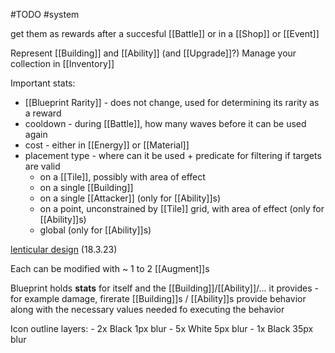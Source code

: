 #TODO
#system 

get them as rewards after a succesful [[Battle]] or in a [[Shop]] or [[Event]]

Represent [[Building]] and [[Ability]] (and [[Upgrade]]?)
Manage your collection in [[Inventory]]

Important stats:
-  [[Blueprint Rarity]] - does not change, used for determining its rarity as a reward
- cooldown - during [[Battle]], how many waves before it can be used again
- cost - either in [[Energy]] or [[Material]]
- placement type - where can it be used + predicate for filtering if targets are valid
    - on a [[Tile]], possibly with area of effect
    - on a single [[Building]]
    - on a single [[Attacker]] (only for [[Ability]]s)
    - on a point, unconstrained by [[Tile]] grid, with area of effect (only for [[Ability]]s)
    - global (only for [[Ability]]s)

[lenticular design](https://magic.wizards.com/en/news/making-magic/lenticular-design-2014-03-31) (18.3.23)

Each can be modified with ~ 1 to 2 [[Augment]]s

Blueprint holds **stats** for itself and the [[Building]]/[[Ability]]/... it provides - for example damage, firerate
[[Building]]s / [[Ability]]s provide behavior along with the necessary values needed fo executing the behavior

Icon outline layers:
    - 2x Black 1px blur
    - 5x White 5px blur
    - 1x Black 35px blur
